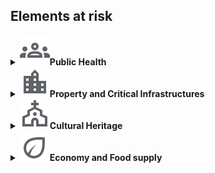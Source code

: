 <h2>Elements at risk</h2>
<details>
	<summary><img src="./icons/human.svg"><space><b>Public Health</b></summary>
	Advanced technologies combining machine learning, satellite data, and remote sensing can generate actionable tools for urban resilience to monitor, predict, and mitigate health risks. 
	<ul>
		<li>Quantifying and evaluating the heat-stress hazard variability<br>
		This project aims at developing a daily mean temperature map across a region at a fine spatial scale of 100 × 100 m, using machine learning algorithms that combine remote sensing (satellite) data on temperature with urbanisation and monitor station data<br>
		Tuscany use case: <a href="https://unibari.sharepoint.com/:p:/r/sites/CN-HPCspoke5/_layouts/15/Doc2.aspx?action=edit&sourcedoc=%7B4e5e65ba-eeb6-41fd-9e3e-6c578ed76d66%7D&wdOrigin=TEAMS-MAGLEV.teamsSdk_ns.rwc&wdExp=TEAMS-TREATMENT&wdhostclicktime=1738252259565&web=1"  target="_blank">PPT</a><br>
		<span style="color:blue"> Francesco Sera UNIFI </span></li>
		<li>Estimating air pollution concentration in urban areas<br>
		This project aims at providing cities with the tools to predict and mitigate the health impacts of air pollution, ultimately enhancing overall urban resilience. This research explores the use of satellite data to create a digital twin of cities, offering real-time air quality monitoring and linking pollution levels to specific health outcomes. The intermediate product is an estimator of air pollution concentration using machine learning, XAI, and remote sensing and fine-grained weather reanalysis data. <br>
		<ul>
			<li> Academic Impact: Advances in decadal climate predictability and the performance of regional climate models.</li>
			<li> Economic Impact: Healthcare cost saving and identification of hotspots of neurodegenerative and oncologic diseases. Increased life expectancy and quality of life. Avoided cost from prevented environmental degradation.</li>
			<li>Social Impact: Addressing UN SDG 3.9 (By 2030, substantially reduce the number of deaths and illnesses from hazardous chemicals and air, water, and soil pollution and contamination) and 11.6 (Reduce the adverse per capita environmental impact of cities, including by paying special attention to air quality).</li>
   		</ul>			
		Apulia use case: <a href="https://unibari.sharepoint.com/:p:/r/sites/CN-HPCspoke5/_layouts/15/Doc2.aspx?action=edit&sourcedoc=%7Bdb552b9e-4d53-4080-827c-86b44c9c4516%7D&wdOrigin=TEAMS-MAGLEV.teamsSdk_ns.rwc&wdExp=TEAMS-TREATMENT&wdhostclicktime=1738252176454&web=1"  target="_blank">PPT</a><br>
		<span style="color:blue"> Roberto Bellotti UNIBA </span></li>
	</ul>
</details>

<details>
	<summary><img src="./icons/building.svg"><space><b>Property and Critical Infrastructures</b></summary>
	<b>Buildings</b>
	<ul>
		<li> Assessing building damage<br>
		Building damage assessment involves evaluating the potential or actual damage to structures due to various hazards. The combination of hazard and vulnerability models allows for risk assessment, which estimates the expected damage to buildings due to earthquakes.<br>
		<span style="color:blue"> ENEA </span></li>
		<li> Extracting key features of buildings from satellite data<br>
		Through deep learning techniques, satellite data can leveraged to extract key features of buildings, including their size, shape, function, and spatial distribution. This enables high-precision assessments of urban structures, supporting a range of applications from urban planning and development to disaster response and energy management. By automating the feature extraction process, the integration of deep learning reduces the time and cost associated with manual mapping, making it possible to analyze large, complex datasets in near real-time.<br>
<a href="https://unibari.sharepoint.com/:p:/r/sites/CN-HPCspoke5/_layouts/15/Doc2.aspx?action=edit&sourcedoc=%7B1e60f668-b1c4-4ada-b67e-867e8cb78b6f%7D&wdOrigin=TEAMS-MAGLEV.teamsSdk_ns.rwc&wdExp=TEAMS-TREATMENT&wdhostclicktime=1738252388487&web=1" target="_blank">PPT</a><br>
		<span style="color:blue"> Roberto Bellotti UNIBA </span></li>
		<li>Monitoring subsidence or uplifting of coastal shores<br>
		This project proposes a workflow that effectively outlines the presence of both subsidence and uplifting. These phenomena deserve continuous monitoring, both for environmental and infrastructural purposes. Using persistent interferometry collected from satellites and clustering algorithms we highlight the presence of homogeneous patterns using an  hypothesis testing procedure to evaluate and establish the presence of significant local spatial correlations (the LISA method). The designed workflow ensures the retrieval of homogeneous clusters and a reliable anomaly detection. <br>
		Sibari (CS) and Metaponto (MT) use case: <a href="https://unibari.sharepoint.com/:p:/r/sites/CN-HPCspoke5/_layouts/15/Doc2.aspx?action=edit&sourcedoc=%7B30293f2f-7066-498b-af21-efa262703e53%7D&wdOrigin=TEAMS-MAGLEV.teamsSdk_ns.rwc&wdExp=TEAMS-TREATMENT&wdhostclicktime=1738252108441&web=1" target="_blank">PPT</a><br>
		<span style="color:blue"> Roberto Bellotti UNIBA </span></li>
   	</ul></li>
	<b> Roads, bridges and transportation systems</b><br>
	Transportation systems are essential for industrial production, and economic stability, with bridges and viaducts playing a crucial role in transportation networks. 
	However, aging bridges present a significant challenge for urban resilience, requiring continuous monitoring and proper maintenance to ensure their durability, efficiency, and safety. 
	Effective bridge classification and structural health monitoring are therefore vital for timely interventions, risk mitigation, and long-term preservation.
	<ul>
		<li>Classifying bridges<br>
		BridgesClassification - <a href="https://unibari.sharepoint.com/:p:/s/CN-HPCspoke5/EWaW7G0nvVhCtQzYR8W0I6cBdV1p60eY8C-FJ3EWJt-QXQ?e=H2E5g9" target="_blank">PPT</a><br>
		<span style="color:blue">ENEA </span></li>
		<li>Monitoring bridges<br>StrSalus - Bridge monitoring using sensor data to predict and prevent potential structural failures in key infrastructure. 
		<span style="color:blue">ENEA</span> <a href="https://unibari.sharepoint.com/:p:/s/CN-HPCspoke5/EWaW7G0nvVhCtQzYR8W0I6cBdV1p60eY8C-FJ3EWJt-QXQ?e=H2E5g9" target="_blank">PPT</a><br>
		<span style="color:blue">ENEA</span> </li>
	</ul>
	<b> Utilities </b><br>
	Power and water distribution networks ensure the continuous supply of electricity and clean water to households, industries, and critical services. 
	Strengthening their resilience requires enhancing their capacity to withstand disruptions, recover quickly, and minimize service interruptions and economic losses. 
	This can be achieved through real-time monitoring, rapid response strategies, and the integration of distribution network data, mathematical models, and data-driven analytics.
	<ul> 
		<li>Water supply systems<br>
		QuakeSimFlow - Assessing how water supply systems respond to earthquakes and other natural disasters, ensuring continuous supply in times of crisis. <br><a href="https://unibari.sharepoint.com/:p:/s/CN-HPCspoke5/EdZDr_qgmG9Nl4OMl8m1B4kBXO0-4Aqk21b7Gb9ODtbmNw?e=bhK6qN"" target="_blank">PPT</a> <br> <span style="color:blue"> ENEA</span> </li>  
		<li>Power distribution networks<br>
 		recsim - Simulating the repair sequence for large-scale electrical grids, helping Distribution System Operators (DSOs) restore service after failures. This tool optimizes the repair process using mathematical models for parallel scheduling.
      		<a href="https://unibari.sharepoint.com/:p:/r/sites/CN-HPCspoke5/_layouts/15/Doc2.aspx?action=edit&sourcedoc=%7B90ccb117-4f8d-44d2-8c40-8767d0be7441%7D&wdOrigin=TEAMS-MAGLEV.teamsSdk_ns.rwc&wdExp=TEAMS-TREATMENT&wdhostclicktime=1738251725510&web=1" target="_blank">PPT</a> <br> 
<span style="color:blue"> ENEA</span> </li>
		The project focuses on the resilience of the Italian National Transmission Grid (NTG) managed by TERNA under climate change scenarios. It aims to analyze geotechnical hazards, such as landslides and volumetric collapses, and meteo-climatic extremes, including cyclones and intense rainfall events, that could affect the NTG over the next two to three decades. 
		<ul>
			<li>Academic Impact: Advances in decadal climate predictability and the performance of regional climate models. </li>
			<li>Economic Impact: Optimized climate adaptation investments for critical infrastructure. </li>
			<li>Social Impact: Secured energy supply for vulnerable communities facing extreme climatic events. </li>
		</ul>
		<span style="color:blue">ENEA, Roberto Bellotti UNIBA </span></li>
	</ul>
	<b>Transportation Networks</b> <br>
	Creating high-resolution models, assessing roads vulnerabilities, and developing strategies to fortify infrastructure against environmental hazards.
	<ul>
		<li> This project develops numerical models that simulate traffic congestion and evacuation scenarios on road networks. It uses advanced algorithms (like Chebyshev polynomials) to predict and manage traffic flow during emergencies, improving evacuation efficiency in urban areas. <a href="https://unibari.sharepoint.com/:p:/r/sites/CN-HPCspoke5/_layouts/15/Doc2.aspx?action=edit&sourcedoc=%7B0cdd2a6f-743b-4c20-9df4-6c977a84a3a3%7D&wdOrigin=TEAMS-MAGLEV.teamsSdk_ns.rwc&wdExp=TEAMS-TREATMENT&wdhostclicktime=1738251635393&web=1" target="_blank">PPT</a><br>
		<span style="color:blue">Sabrina Francesca Pellegrino POLIBA<span></li>
	     	<li>The overarching objective of this analysis is to deepen our understanding of the road network's resilience amidst various challenges and to devise pragmatic strategies for fortifying its strength and durability. Through meticulous examination and analysis, this study endeavors to contribute to the enhancement of Italy's critical infrastructures, ensuring their capacity to withstand and recover from adversities effectively. It focuses on the national road network in relation to environmental hazards, accounting for the mobility flux between Italian cities. The project includes constructing a high-resolution road network, associating municipalities with the nearest road nodes, and transforming the network into a weighted graph based on ISTAT mobility matrix values. <br>Apulia use case: <a href="https://unibari.sharepoint.com/:p:/r/sites/CN-HPCspoke5/_layouts/15/Doc2.aspx?action=edit&sourcedoc=%7B61c153a7-7d8f-4d39-834e-7e696e498849%7D&wdOrigin=TEAMS-MAGLEV.teamsSdk_ns.rwc&wdExp=TEAMS-TREATMENT&wdhostclicktime=1738251557098&web=1" target="_blank">PPT</a><br>
		<span style="color:blue">Roberto Bellotti UNIBA</span></li>
	</ul>
</details>

<details>
	<summary><img src="./icons/church.svg"><space><b>Cultural Heritage</b></summary>
	The preservation of historical heritage is essential to protecting cultural and architectural legacy. Advanced techniques like sensor data mining and machine learning can be used to monitor and maintain the structural integrity of historical buildings and infrastructure. By analyzing historical monitoring data, these technologies can predict the structural behavior of a critical historical building, ensuring its long-term stability. <br>
	<ul>
	<li>Brunelleschi's Dome case<br>
	Long-term project aimed at monitoring the stability of the monument and predicting its future response to distressing phenomena.
	This study investigates the impact of temperature, humidity and earthquakes on the evolution of the Brunelleschi's Dome cracks and
  explores the interrelations among neighboring cracks. It also examines the dynamic response of cracks to exogenous thermal shocks. 
  <ul> 
  <li> Academic impact: first effort to apply time series models (ARIMA, VAR, Impulse Response and Transfer Functions) to static SHM 
  <li> Economic impact: preventing financial losses associated with structural failures
  <li> Social impact: scalable monitoring approach to safeguard cultural heritage using rigorous statistical methods.
  </ul>
  <a href="https://unibari.sharepoint.com/:p:/r/sites/CN-HPCspoke5/_layouts/15/Doc2.aspx?action=edit&sourcedoc=%7B16295ca5-5a64-4920-a908-c7a71646f5c5%7D&wdOrigin=TEAMS-MAGLEV.teamsSdk_ns.rwc&wdExp=TEAMS-TREATMENT&wdhostclicktime=1738251341507&web=1" target="_blank">PPT</a><br>
	<span style="color:blue">Fiammetta Menchetti UNIFI </span></li>
  </ul> 
</details>

<details>
	<summary><img src="./icons/crop.svg"><space><b>Economy and Food supply</b></summary>
	<b>Damage of the agricultural industry </b><br>
	The sustainable management of land use plays a significant role in urban planning, influencing how land is allocated for residential, commercial, industrial, and recreational purposes. 
	<ul>
		<li>Researchers are exploring the use of AI to develop automated pipelines for land-use classification, with applications ranging from precision agriculture (e.g., monitoring crop health, such as olives and grapes) to addressing environmental issues like desertification and urbanization. AI-powered tools are being developed to monitor land-use patterns and predict their environmental impacts, helping to guide sustainable development practices.  <br>BAT province use case: <a href="https://unibari.sharepoint.com/:p:/r/sites/CN-HPCspoke5/_layouts/15/Doc2.aspx?action=edit&sourcedoc=%7Be3ac1610-975f-4886-b7b0-ed9c77dffe51%7D&wdOrigin=TEAMS-MAGLEV.teamsSdk_ns.rwc&wdExp=TEAMS-TREATMENT&wdhostclicktime=1738251246285&web=1 target="_blank">PPT</a> <br>
<span style="color:blue">Roberto Bellotti UNIBA </span></li>
		<li>Abruzzo use case: <a href="https://unibari.sharepoint.com/:p:/s/CN-HPCspoke5/EYO-LxxZYR1NiXiSfOINx3UBmsbHz7CqXQOcKwz-jhslvQ?e=tOAKIF" target="_blank">PPT</a><br>
<span style="color:blue"> Marco Tallini UNIVAQ </span></li>
	</ul>
</details>

<!-- <details>
	<summary><b>Environment</b><img src="./icons/crop.svg"></summary> <b>Damage to ecosystems (forests, wetlands, oceans)</b><br>
 	<b>Pollution and contamination of water, air, soil</b><br>
	<b>Habitat destruction for wildlife</b>
</details>
-->



   
  

